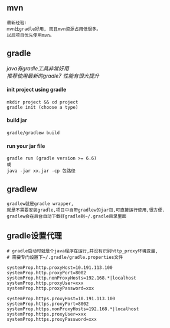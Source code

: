 ## mvn
```
最新经验: 
mvn比gradle好用, 而且mvn资源占用低很多。
以后项目优先使用mvn。
```

## gradle
*java有gradle工具非常好用*      
*推荐使用最新的gradle7 性能有很大提升*

#### init project using gradle
```
mkdir project && cd project
gradle init (choose a type)
```

#### build jar
```
gradle/gradlew build
```

#### run your jar file
```
gradle run (gradle version >= 6.6)
或
java -jar xx.jar -cp 包路径
```

## gradlew
```
gradlew就是gradle wrapper,
就是不需要安装gradle,项目中自带gradlew的jar包,可直接运行使用,很方便.
gradlew会在后台自动下载好gradle到~/.gradle目录里面 
```

## gradle设置代理
```
# gradle启动时就是个java程序在运行,并没有识别http_proxy环境变量,
# 需要专门设置下~/.gradle/gradle.properties文件

systemProp.http.proxyHost=10.191.113.100
systemProp.http.proxyPort=8002
systemProp.http.nonProxyHosts=192.168.*|localhost
systemProp.http.proxyUser=xxx
systemProp.http.proxyPassword=xxx

systemProp.https.proxyHost=10.191.113.100
systemProp.https.proxyPort=8002
systemProp.https.nonProxyHosts=192.168.*|localhost
systemProp.https.proxyUser=xxx
systemProp.https.proxyPassword=xxx
```

